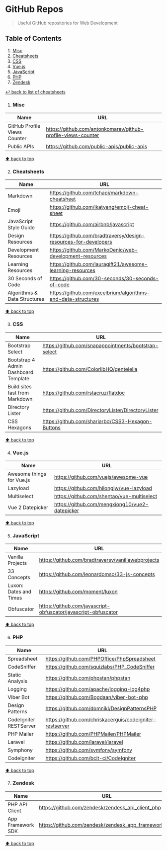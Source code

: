 # GitHub Repos
> Useful GitHub repositories for Web Development

## Table of Contents

1. [Misc](#misc)
1. [Cheatsheets](#cheatsheets)
1. [CSS](#css)
1. [Vue.js](#vuejs)
1. [JavaScript](#javascript)
1. [PHP](#php)
1. [Zendesk](#zendesk)

[↩ back to list of cheatsheets](README.md#list-of-cheatsheets)

1. ### Misc

Name | URL
------------- | -------------
GitHub Profile Views Counter| https://github.com/antonkomarev/github-profile-views-counter
Public APIs | https://github.com/public-apis/public-apis

[⬆ back to top](#table-of-contents)

2. ### Cheatsheets

Name | URL
------------- | -------------
Markdown | https://github.com/tchapi/markdown-cheatsheet
Emoji | https://github.com/ikatyang/emoji-cheat-sheet
JavaScript Style Guide | https://github.com/airbnb/javascript
Design Resources | https://github.com/bradtraversy/design-resources-for-developers
Development Resources| https://github.com/MarkoDenic/web-development-resources
Learning Resources | https://github.com/lauragift21/awesome-learning-resources
30 Seconds of Code | https://github.com/30-seconds/30-seconds-of-code
Algorithms & Data Structures | https://github.com/excelbrium/algorithms-and-data-structures

[⬆ back to top](#table-of-contents)

3. ### CSS

Name | URL
------------- | -------------
Bootstrap Select | https://github.com/snapappointments/bootstrap-select
Bootstrap 4 Admin Dashboard Template | https://github.com/ColorlibHQ/gentelella
Build sites fast from Markdown  | https://github.com/rstacruz/flatdoc
Directory Lister | https://github.com/DirectoryLister/DirectoryLister
CSS Hexagons | https://github.com/shariarbd/CSS3-Hexagon-Buttons

[⬆ back to top](#table-of-contents)

4. ### Vue.js

Name | URL
------------- | -------------
Awesome things for Vue.js| https://github.com/vuejs/awesome-vue
Lazyload | https://github.com/hilongjw/vue-lazyload
Multiselect | https://github.com/shentao/vue-multiselect
Vue 2 Datepicker | https://github.com/mengxiong10/vue2-datepicker

[⬆ back to top](#table-of-contents)

5. ### JavaScript

Name | URL
------------- | -------------
Vanilla Projects| https://github.com/bradtraversy/vanillawebprojects
33 Concepts | https://github.com/leonardomso/33-js-concepts
Luxon: Dates and Times| https://github.com/moment/luxon
Obfuscator | https://github.com/javascript-obfuscator/javascript-obfuscator

[⬆ back to top](#table-of-contents)

6. ### PHP

Name | URL
------------- | -------------
Spreadsheet | https://github.com/PHPOffice/PhpSpreadsheet
CodeSniffer | https://github.com/squizlabs/PHP_CodeSniffer
Static Analysis | https://github.com/phpstan/phpstan
Logging | https://github.com/apache/logging-log4php
Viber Bot | https://github.com/Bogdaan/viber-bot-php
Design Patterns | https://github.com/domnikl/DesignPatternsPHP
CodeIgniter RESTServer | https://github.com/chriskacerguis/codeigniter-restserver
PHP Mailer | https://github.com/PHPMailer/PHPMailer
Laravel | https://github.com/laravel/laravel
Symphony | https://github.com/symfony/symfony
CodeIgniter | https://github.com/bcit-ci/CodeIgniter

[⬆ back to top](#table-of-contents)

7. ### Zendesk

Name | URL
------------- | -------------
PHP API Client | https://github.com/zendesk/zendesk_api_client_php
App Framework SDK | https://github.com/zendesk/zendesk_app_framework_sdk

[⬆ back to top](#table-of-contents)